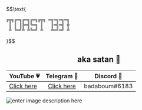 $$\text{
```
╔╦╗╔═╗╔═╗╔═╗╔╦╗ ═╗═╗═╗═╗
 ║ ║ ║╠═╣╚═╗ ║   ║═╣═╣ ╬
 ╩ ╚═╝╩ ╩╚═╝ ╩   ╩═╝═╝ ╩
```
}$$


<h2 align="center">aka satan 👹</h2>
<p align="center">
	<table>
	    <thead>
	        <tr>
	            <th align="center">YouTube 💗</th>
	            <th align="center">Telegram 💙</th>
	            <th align="center">Discord 💜</th>
	        </tr>
	    </thead>
	    <tbody>
	        <tr>
	            <td align="left"><a href="https://youtube.com/itstoastz" target="_blank">Click here</a></td>
	            <td align="center"><a href="https://telegram.me/wejdene" target="_blank">Click here</a></td></td>
	            <td align="right">badaboum#6183</td>
	        </tr>
	    </tbody>
	</table>
</p>

![enter image description here](https://wallpaperaccess.com/full/711515.jpg)

